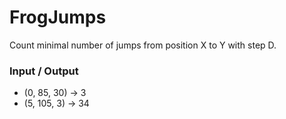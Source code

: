# FrogJumps
Count minimal number of jumps from position X to Y with step D.

### Input / Output
- (0, 85, 30) -> 3
- (5, 105, 3) -> 34
